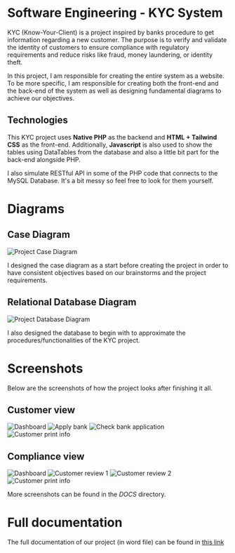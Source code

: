 
# Software Engineering - KYC System

KYC (Know-Your-Client) is a project inspired by banks procedure to get information regarding a new customer. The purpose is to verify and validate the identity of customers to ensure compliance with regulatory requirements and reduce risks like fraud, money laundering, or identity theft.

In this project, I am responsible for creating the entire system as a website. To be more specific, I am responsible for creating both the front-end and the back-end of the system as well as designing fundamental diagrams to achieve our objectives.

## Technologies
This KYC project uses **Native PHP** as the backend and **HTML + Tailwind CSS** as the front-end. Additionally, **Javascript** is also used to show the tables using DataTables from the database and also a little bit part for the back-end alongside PHP.

I also simulate RESTful API in some of the PHP code that connects to the MySQL Database. It's a bit messy so feel free to look for them yourself.

# Diagrams
## Case Diagram
![Project Case Diagram](/DOCS/Case_Diagram_KYC.drawio.png)

I designed the case diagram as a start before creating the project in order to have consistent objectives based on our brainstorms and the project requirements.

## Relational Database Diagram
![Project Database Diagram](/DOCS/Database_relational.png)

I also designed the database to begin with to approximate the procedures/functionalities of the KYC project.

# Screenshots
Below are the screenshots of how the project looks after finishing it all.

## Customer view
![Dashboard](/DOCS/customer/dashboard.png)
![Apply bank](/DOCS/customer/customer_apply.png)
![Check bank application](/DOCS/customer/check_bank.png)
![Customer print info](/DOCS/customer/print_daftar.png)

## Compliance view
![Dashboard](/DOCS/compliance/dashboard.png)
![Customer review 1](/DOCS/compliance/review.png)
![Customer review 2](/DOCS/compliance/review2.png)
![Customer print info](/DOCS/compliance/customer_printing.png)

More screenshots can be found in the *DOCS* directory.

# Full documentation
The full documentation of our project (in word file) can be found in [this link](https://docs.google.com/document/d/1NXk4Vi4ckBX_o7R-7X8heExztH6WhSJjbh8xgjD3zgQ/edit?usp=sharing)
